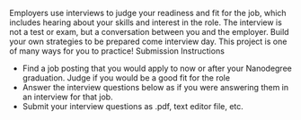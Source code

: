 Employers use interviews to judge your readiness and fit for the job, which includes hearing about your skills and interest in the role. The interview is not a test or exam, but a conversation between you and the employer. Build your own strategies to be prepared come interview day. This project is one of many ways for you to practice!
Submission Instructions
- Find a job posting that you would apply to now or after your Nanodegree graduation. Judge if you would be a good fit for the role
- Answer the interview questions below as if you were answering them in an interview for that job.
- Submit your interview questions as .pdf, text editor file, etc.
